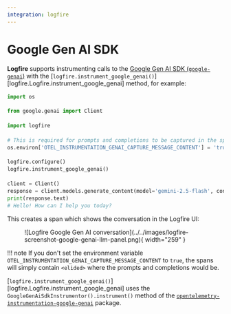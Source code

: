 ```yaml
---
integration: logfire
---
```

# Google Gen AI SDK

**Logfire** supports instrumenting calls to the [Google Gen AI SDK (`google-genai`)](https://googleapis.github.io/python-genai/) with the [`logfire.instrument_google_genai()`][logfire.Logfire.instrument_google_genai] method, for example:

```python
import os

from google.genai import Client

import logfire

# This is required for prompts and completions to be captured in the spans
os.environ['OTEL_INSTRUMENTATION_GENAI_CAPTURE_MESSAGE_CONTENT'] = 'true'

logfire.configure()
logfire.instrument_google_genai()

client = Client()
response = client.models.generate_content(model='gemini-2.5-flash', contents=['Hi'])
print(response.text)
# Hello! How can I help you today?
```

This creates a span which shows the conversation in the Logfire UI:

<figure markdown="span">
![Logfire Google Gen AI conversation](../../images/logfire-screenshot-google-genai-llm-panel.png){ width="259" }
</figure>

!!! note
    If you don't set the environment variable `OTEL_INSTRUMENTATION_GENAI_CAPTURE_MESSAGE_CONTENT`
    to `true`, the spans will simply contain `<elided>` where the prompts and completions would be.

[`logfire.instrument_google_genai()`][logfire.Logfire.instrument_google_genai] uses the `GoogleGenAiSdkInstrumentor().instrument()` method of the [`opentelemetry-instrumentation-google-genai`](https://pypi.org/project/opentelemetry-instrumentation-google-genai/) package.
